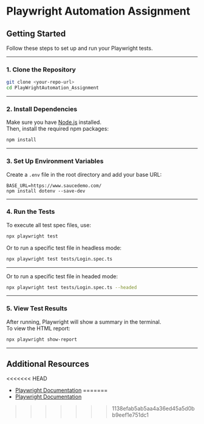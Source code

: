 # Playwright Automation Assignment

## Getting Started

Follow these steps to set up and run your Playwright tests.

---

### 1. Clone the Repository

```sh
git clone <your-repo-url>
cd PlayWrightAutomation_Assignment
```

---

### 2. Install Dependencies

Make sure you have [Node.js](https://nodejs.org/) installed.  
Then, install the required npm packages:

```sh
npm install
```

---

### 3. Set Up Environment Variables

Create a `.env` file in the root directory and add your base URL:

```env
BASE_URL=https://www.saucedemo.com/
npm install dotenv --save-dev
```

---

### 4. Run the Tests

To execute all test spec files, use:

```sh
npx playwright test
```

Or to run a specific test file in headless mode:

```sh
npx playwright test tests/Login.spec.ts 
```

---

Or to run a specific test file in headed mode:

```sh
npx playwright test tests/Login.spec.ts --headed
```

---

### 5. View Test Results

After running, Playwright will show a summary in the terminal.  
To view the HTML report:

```sh
npx playwright show-report
```

---

## Additional Resources

<<<<<<< HEAD
- [Playwright Documentation](https://playwright.dev/docs/intro)
=======
- [Playwright Documentation](https://playwright.dev/docs/intro)
>>>>>>> 1138efab5ab5aa4a36ed45a5d0bb9eef1e751dc1
